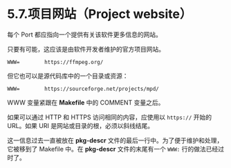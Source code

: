 # 5.7.项目网站（Project website）

每个 Port 都应指向一个提供有关该软件更多信息的网站。

只要有可能，这应该是由软件开发者维护的官方项目网站。

```shell-session
WWW=		https://ffmpeg.org/
```

但它也可以是源代码库中的一个目录或资源：

```shell-session
WWW=		https://sourceforge.net/projects/mpd/
```

WWW 变量紧跟在 **Makefile** 中的 COMMENT 变量之后。

如果可以通过 HTTP 和 HTTPS 访问相同的内容，应使用以 `https://`  开始的 URL。如果 URI 是网站或目录的根，必须以斜线结尾。

这一信息过去一直被放在 **pkg-descr** 文件的最后一行中。为了便于维护和处理， 它被移到了 Makefile 中。在 **pkg-descr** 文件的末尾有一个 `WWW:` 行的做法已经过时了。


